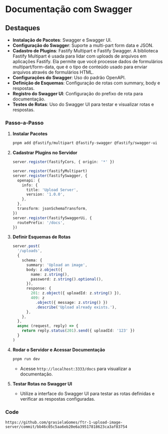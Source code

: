 # Documentação com Swagger

## Destaques

- **Instalação de Pacotes**: Swagger e Swagger UI.
- **Configuração do Swagger**: Suporte a multi-part form data e JSON.
- **Cadastro de Plugins**: Fastify Multipart e Fastify Swagger. A biblioteca Fastify Multipart é usada para lidar com uploads de arquivos em aplicações Fastify. Ela permite que você processe dados de formulários multipart/form-data, que é o tipo de conteúdo usado para enviar arquivos através de formulários HTML.
- **Configurações do Swagger**: Uso do padrão OpenAPI.
- **Definição de Esquemas**: Configuração de rotas com summary, body e respostas.
- **Registro do Swagger UI**: Configuração do prefixo de rota para documentação.
- **Testes de Rotas**: Uso do Swagger UI para testar e visualizar rotas e respostas.

### Passo-a-Passo

1. **Instalar Pacotes**

   ```bash
   pnpm add @fastify/multipart @fastify-swagger @fastify/swagger-ui
   ```

2. **Cadastrar Plugins no Servidor**

   ```typescript
   server.register(fastifyCors, { origin: '*' })

   server.register(fastifyMultipart)
   server.register(fastifySwagger, {
     openapi: {
       info: {
         title: 'Upload Server',
         version: '1.0.0',
       },
     },
     transform: jsonSchemaTransform,
   })
   server.register(fastifySwaggerUi, {
     routePrefix: '/docs',
   })
   ```

3. **Definir Esquemas de Rotas**

   ```typescript
   server.post(
     '/uploads',
     {
       schema: {
         summary: 'Upload an image',
         body: z.object({
           name: z.string(),
           password: z.string().optional(),
         }),
         response: {
           201: z.object({ uploadId: z.string() }),
           409: z
             .object({ message: z.string() })
             .describe('Upload already exists.'),
         },
       },
     },
     async (request, reply) => {
       return reply.status(201).send({ uploadId: '123' })
     }
   )
   ```

4. **Rodar o Servidor e Acessar Documentação**

   ```bash
   pnpm run dev
   ```

   - Acesse `http://localhost:3333/docs` para visualizar a documentação.

5. **Testar Rotas no Swagger UI**
   - Utilize a interface do Swagger UI para testar as rotas definidas e verificar as respostas configuradas.

### Code

```
https://github.com/grasielaGomes/ftr-1-upload-image-server/commit/bb46c05c5aa6eb20e6a39517818623ca3af83754
```
